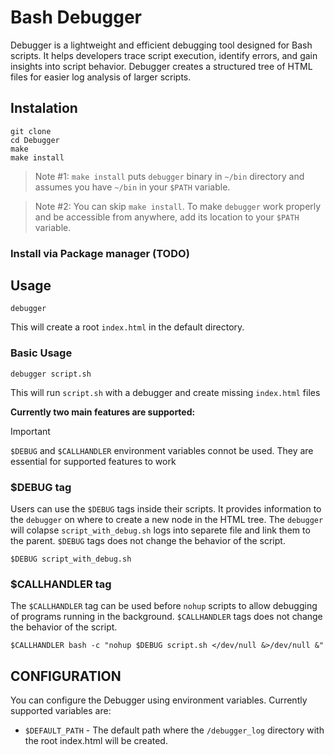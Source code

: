 # Bash Debugger
Debugger is a lightweight and efficient debugging tool designed for Bash scripts. It helps developers trace script execution, identify errors, and gain insights into script behavior.
Debugger creates a structured tree of HTML files for easier log analysis of larger scripts.
## Instalation
```
git clone
cd Debugger
make
make install
```
>Note #1: `make install` puts `debugger` binary in `~/bin` directory and assumes you have `~/bin` in your `$PATH` variable.

>Note #2: You can skip `make install`. To make `debugger` work properly and be accessible from anywhere, add its location to your `$PATH` variable.

### Install via Package manager (TODO)

## Usage

```
debugger
```
This will create a root `index.html` in the default directory.

### Basic Usage
```
debugger script.sh
```
This will run `script.sh` with a debugger and create missing `index.html` files

**Currently two main features are supported:**

> [!IMPORTANT]
> `$DEBUG` and `$CALLHANDLER` environment variables connot be used. They are essential for supported features to work

### $DEBUG tag

Users can use the `$DEBUG` tags inside their scripts. It provides information to the `debugger` on where to create a new node in the HTML tree. The `debugger` will colapse `script_with_debug.sh` logs into separete file and link them to the parent. `$DEBUG` tags does not change the behavior of the script.
```
$DEBUG script_with_debug.sh
```

### $CALLHANDLER tag

The `$CALLHANDLER` tag can be used before `nohup` scripts to allow debugging of programs running in the background. `$CALLHANDLER` tags does not change the behavior of the script.
```
$CALLHANDLER bash -c "nohup $DEBUG script.sh </dev/null &>/dev/null &"
```

## CONFIGURATION
You can configure the Debugger using environment variables.
Currently supported variables are:
 - `$DEFAULT_PATH` -  The default path where the `/debugger_log` directory with the root index.html will be created.
